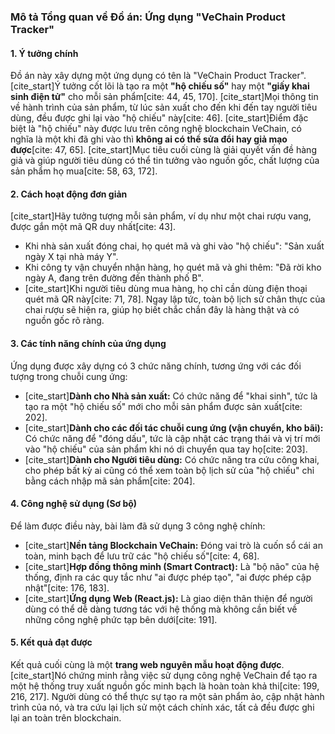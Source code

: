 

### **Mô tả Tổng quan về Đồ án: Ứng dụng "VeChain Product Tracker"**

#### **1. Ý tưởng chính**

Đồ án này xây dựng một ứng dụng có tên là "VeChain Product Tracker". [cite_start]Ý tưởng cốt lõi là tạo ra một **"hộ chiếu số"** hay một **"giấy khai sinh điện tử"** cho mỗi sản phẩm[cite: 44, 45, 170]. [cite_start]Mọi thông tin về hành trình của sản phẩm, từ lúc sản xuất cho đến khi đến tay người tiêu dùng, đều được ghi lại vào "hộ chiếu" này[cite: 46]. [cite_start]Điểm đặc biệt là "hộ chiếu" này được lưu trên công nghệ blockchain VeChain, có nghĩa là một khi đã ghi vào thì **không ai có thể sửa đổi hay giả mạo được**[cite: 47, 65]. [cite_start]Mục tiêu cuối cùng là giải quyết vấn đề hàng giả và giúp người tiêu dùng có thể tin tưởng vào nguồn gốc, chất lượng của sản phẩm họ mua[cite: 58, 63, 172].

#### **2. Cách hoạt động đơn giản**

[cite_start]Hãy tưởng tượng mỗi sản phẩm, ví dụ như một chai rượu vang, được gắn một mã QR duy nhất[cite: 43].
* Khi nhà sản xuất đóng chai, họ quét mã và ghi vào "hộ chiếu": "Sản xuất ngày X tại nhà máy Y".
* Khi công ty vận chuyển nhận hàng, họ quét mã và ghi thêm: "Đã rời kho ngày A, đang trên đường đến thành phố B".
* [cite_start]Khi người tiêu dùng mua hàng, họ chỉ cần dùng điện thoại quét mã QR này[cite: 71, 78]. Ngay lập tức, toàn bộ lịch sử chân thực của chai rượu sẽ hiện ra, giúp họ biết chắc chắn đây là hàng thật và có nguồn gốc rõ ràng.

#### **3. Các tính năng chính của ứng dụng**

Ứng dụng được xây dựng có 3 chức năng chính, tương ứng với các đối tượng trong chuỗi cung ứng:

* [cite_start]**Dành cho Nhà sản xuất:** Có chức năng để "khai sinh", tức là tạo ra một "hộ chiếu số" mới cho mỗi sản phẩm được sản xuất[cite: 202].
* [cite_start]**Dành cho các đối tác chuỗi cung ứng (vận chuyển, kho bãi):** Có chức năng để "đóng dấu", tức là cập nhật các trạng thái và vị trí mới vào "hộ chiếu" của sản phẩm khi nó di chuyển qua tay họ[cite: 203].
* [cite_start]**Dành cho Người tiêu dùng:** Có chức năng tra cứu công khai, cho phép bất kỳ ai cũng có thể xem toàn bộ lịch sử của "hộ chiếu" chỉ bằng cách nhập mã sản phẩm[cite: 204].

#### **4. Công nghệ sử dụng (Sơ bộ)**

Để làm được điều này, bài làm đã sử dụng 3 công nghệ chính:

* [cite_start]**Nền tảng Blockchain VeChain:** Đóng vai trò là cuốn sổ cái an toàn, minh bạch để lưu trữ các "hộ chiếu số"[cite: 4, 68].
* [cite_start]**Hợp đồng thông minh (Smart Contract):** Là "bộ não" của hệ thống, định ra các quy tắc như "ai được phép tạo", "ai được phép cập nhật"[cite: 176, 183].
* [cite_start]**Ứng dụng Web (React.js):** Là giao diện thân thiện để người dùng có thể dễ dàng tương tác với hệ thống mà không cần biết về những công nghệ phức tạp bên dưới[cite: 191].

#### **5. Kết quả đạt được**

Kết quả cuối cùng là một **trang web nguyên mẫu hoạt động được**. [cite_start]Nó chứng minh rằng việc sử dụng công nghệ VeChain để tạo ra một hệ thống truy xuất nguồn gốc minh bạch là hoàn toàn khả thi[cite: 199, 216, 217]. Người dùng có thể thực sự tạo ra một sản phẩm ảo, cập nhật hành trình của nó, và tra cứu lại lịch sử một cách chính xác, tất cả đều được ghi lại an toàn trên blockchain.
